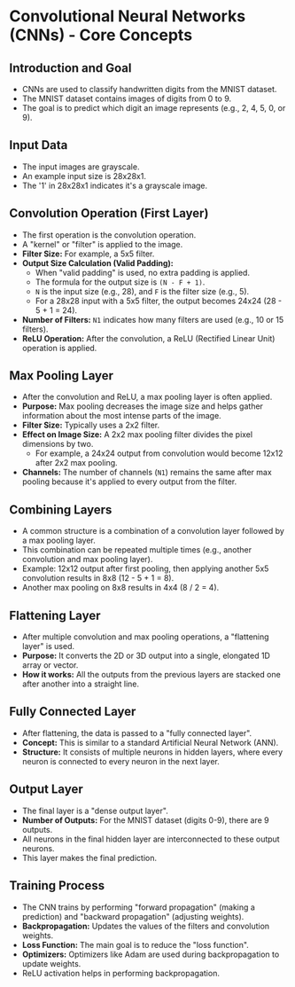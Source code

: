 # Convolutional Neural Networks (CNNs) - Core Concepts

## Introduction and Goal
*   CNNs are used to classify handwritten digits from the MNIST dataset.
*   The MNIST dataset contains images of digits from 0 to 9.
*   The goal is to predict which digit an image represents (e.g., 2, 4, 5, 0, or 9).

## Input Data
*   The input images are grayscale.
*   An example input size is 28x28x1.
*   The '1' in 28x28x1 indicates it's a grayscale image.

## Convolution Operation (First Layer)
*   The first operation is the convolution operation.
*   A "kernel" or "filter" is applied to the image.
*   **Filter Size:** For example, a 5x5 filter.
*   **Output Size Calculation (Valid Padding):**
    *   When "valid padding" is used, no extra padding is applied.
    *   The formula for the output size is `(N - F + 1)`.
    *   `N` is the input size (e.g., 28), and `F` is the filter size (e.g., 5).
    *   For a 28x28 input with a 5x5 filter, the output becomes 24x24 (28 - 5 + 1 = 24).
*   **Number of Filters:** `N1` indicates how many filters are used (e.g., 10 or 15 filters).
*   **ReLU Operation:** After the convolution, a ReLU (Rectified Linear Unit) operation is applied.

## Max Pooling Layer
*   After the convolution and ReLU, a max pooling layer is often applied.
*   **Purpose:** Max pooling decreases the image size and helps gather information about the most intense parts of the image.
*   **Filter Size:** Typically uses a 2x2 filter.
*   **Effect on Image Size:** A 2x2 max pooling filter divides the pixel dimensions by two.
    *   For example, a 24x24 output from convolution would become 12x12 after 2x2 max pooling.
*   **Channels:** The number of channels (`N1`) remains the same after max pooling because it's applied to every output from the filter.

## Combining Layers
*   A common structure is a combination of a convolution layer followed by a max pooling layer.
*   This combination can be repeated multiple times (e.g., another convolution and max pooling layer).
*   Example: 12x12 output after first pooling, then applying another 5x5 convolution results in 8x8 (12 - 5 + 1 = 8).
*   Another max pooling on 8x8 results in 4x4 (8 / 2 = 4).

## Flattening Layer
*   After multiple convolution and max pooling operations, a "flattening layer" is used.
*   **Purpose:** It converts the 2D or 3D output into a single, elongated 1D array or vector.
*   **How it works:** All the outputs from the previous layers are stacked one after another into a straight line.

## Fully Connected Layer
*   After flattening, the data is passed to a "fully connected layer".
*   **Concept:** This is similar to a standard Artificial Neural Network (ANN).
*   **Structure:** It consists of multiple neurons in hidden layers, where every neuron is connected to every neuron in the next layer.

## Output Layer
*   The final layer is a "dense output layer".
*   **Number of Outputs:** For the MNIST dataset (digits 0-9), there are 9 outputs.
*   All neurons in the final hidden layer are interconnected to these output neurons.
*   This layer makes the final prediction.

## Training Process
*   The CNN trains by performing "forward propagation" (making a prediction) and "backward propagation" (adjusting weights).
*   **Backpropagation:** Updates the values of the filters and convolution weights.
*   **Loss Function:** The main goal is to reduce the "loss function".
*   **Optimizers:** Optimizers like Adam are used during backpropagation to update weights.
*   ReLU activation helps in performing backpropagation.